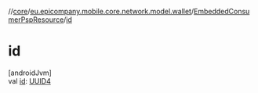 //[core](../../../index.md)/[eu.epicompany.mobile.core.network.model.wallet](../index.md)/[EmbeddedConsumerPspResource](index.md)/[id](id.md)

# id

[androidJvm]\
val [id](id.md): [UUID4](../../eu.epicompany.mobile.core.datatypes/index.md#545543244%2FClasslikes%2F-1060529556)
